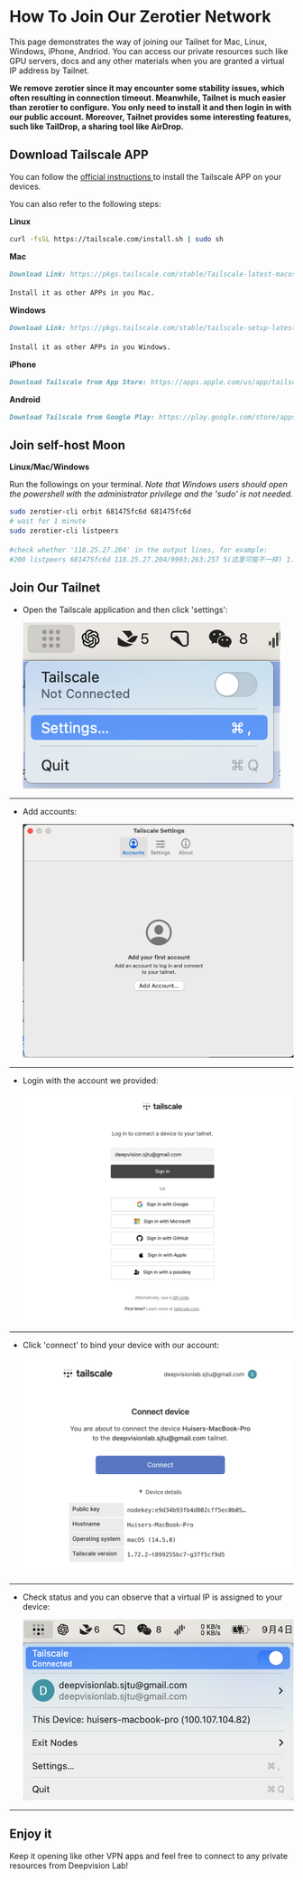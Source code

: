 # How To Join Our Zerotier Network

This page demonstrates the way of joining our Tailnet for Mac, Linux, Windows, iPhone, Andriod. You can access our private resources such like GPU servers, docs and any other materials when you are granted a virtual IP address by Tailnet.

**We remove zerotier since it may encounter some stability issues, which often resulting in connection timeout. Meanwhile, Tailnet is much easier than zerotier to configure. You only need to install it and then login in with our public account. Moreover, Tailnet provides some interesting features, such like TailDrop, a sharing tool like AirDrop.**

## Download Tailscale APP

You can follow the [official instructions ](https://tailscale.com/download/) to install the Tailscale APP on your devices.

You can also refer to the following steps:

**Linux**

```bash
curl -fsSL https://tailscale.com/install.sh | sudo sh
```

**Mac**

```md
Download Link: https://pkgs.tailscale.com/stable/Tailscale-latest-macos.pkg

Install it as other APPs in you Mac.
```

**Windows**

```md
Download Link: https://pkgs.tailscale.com/stable/tailscale-setup-latest.exe

Install it as other APPs in you Windows.
```

**iPhone**
```md
Download Tailscale from App Store: https://apps.apple.com/us/app/tailscale/id1470499037?ls=1
```

**Android**
```md
Download Tailscale from Google Play: https://play.google.com/store/apps/details?id=com.tailscale.ipn
```

## Join self-host Moon

**Linux/Mac/Windows**

Run the followings on your terminal. *Note that Windows users should open the powershell with the administrator privilege and the 'sudo' is not needed.*

```bash
sudo zerotier-cli orbit 681475fc6d 681475fc6d
# wait for 1 minute
sudo zerotier-cli listpeers

#check whether '118.25.27.204' in the output lines, for example:
#200 listpeers 681475fc6d 118.25.27.204/9993;263;257 5(这里可能不一样) 1.12.2 MOON
```

## Join Our Tailnet

- Open the Tailscale application and then click 'settings':

  ![click settings](./imgs/tailscale_step1.png)
---

- Add accounts:
    
    ![add accounts](./imgs//tailscale_step2.png)
---

- Login with the account we provided:

    ![login](./imgs/tailscale_step3.png)
---

- Click 'connect' to bind your device with our account:
  
    ![connect](./imgs//tailscale_step4.png)
---

- Check status and you can observe that a virtual IP is assigned to your device: 

    ![check](./imgs/tailscale_step5.png)
---



## Enjoy it
Keep it opening like other VPN apps and feel free to connect to any private resources from Deepvision Lab!

